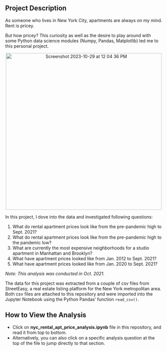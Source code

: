 ## Project Description

As someone who lives in New York City, apartments are always on my mind. Rent is pricey.

But how pricey? This curiosity as well as the desire to play around with some Python data science modules (Numpy, Pandas, Matplotlib) led me to this personal project.

<p align="center">
  <img width="500" alt="Screenshot 2023-10-29 at 12 04 36 PM" src="https://github.com/haryoon/nyc_apt_prices/assets/70294083/66ef0b9d-beb3-4a88-9737-f0ed0a4c8293">
</p>


In this project, I dove into the data and investigated following questions:

1. What do rental apartment prices look like from the pre-pandemic high to Sept. 2021?
2. What do rental apartment prices look like from the pre-pandemic high to the pandemic low?
3. What are currently the most expensive neighborhoods for a studio apartment in Manhattan and Brooklyn?
4. What have apartment prices looked like from Jan. 2012 to Sept. 2021?
5. What have apartment prices looked like from Jan. 2020 to Sept. 2021?

*Note: This analysis was conducted in Oct. 2021.*

The data for this project was extracted from a couple of csv files from StreetEasy, a real estate listing platform for the New York metropolitan area. Both csv files are attached to this repository and were imported into the Jupyter Notebook using the Python Pandas’ function `read_csv()`.

## How to View the Analysis

- Click on **nyc_rental_apt_price_analysis.ipynb** file in this repository, and read it from top to bottom.
- Alternatively, you can also click on a specific analysis question at the top of the file to jump directly to that section.
